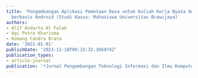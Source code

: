 ```yaml
---
title: 'Pengembangan Aplikasi Pemetaan Desa untuk Kuliah Kerja Nyata dengan Geotagging
  berbasis Android (Studi Kasus: Mahasiswa Universitas Brawijaya)'
authors:
- Alif Andarta Al Falah
- Agi Putra Kharisma
- Komang Candra Brata
date: '2021-01-01'
publishDate: '2023-12-10T00:15:32.366974Z'
publication_types:
- article-journal
publication: '*Jurnal Pengembangan Teknologi Informasi dan Ilmu Komputer*'
---
```

